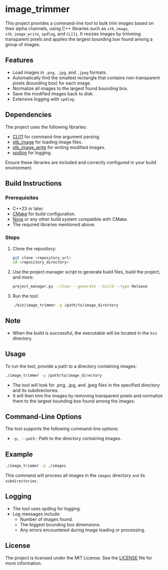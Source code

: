 # image_trimmer

This project provides a command-line tool to bulk trim images based on their alpha channels, using C++ libraries such as `stb_image`, `stb_image_write`, `spdlog`, and `CLI11`. It resizes images by trimming transparent pixels and applies the largest bounding box found among a group of images.

## Features

- Load images in `.png`, `.jpg`, and `.jpeg` formats.
- Automatically find the smallest rectangle that contains non-transparent pixels (bounding box) for each image.
- Normalize all images to the largest found bounding box.
- Save the modified images back to disk.
- Extensive logging with `spdlog`.

## Dependencies

The project uses the following libraries:

- [CLI11](https://github.com/CLIUtils/CLI11) for command-line argument parsing.
- [stb_image](https://github.com/nothings/stb) for loading image files.
- [stb_image_write](https://github.com/nothings/stb) for writing modified images.
- [spdlog](https://github.com/gabime/spdlog) for logging.

Ensure these libraries are included and correctly configured in your build environment.

## Build Instructions

### Prerequisites

- C++23 or later.
- [CMake](https://cmake.org/) for build configuration.
- [Ninja](https://ninja-build.org/) or any other build system compatible with CMake.
- The required libraries mentioned above.

### Steps

1. Clone the repository:

	```bash
	git clone <repository_url>
	cd <repository_directory>
	```

2. Use the project manager script to generate build files, build the project, and more:

	```bash
	project_manager.py --clear --generate --build --type Release
	```

4. Run the tool:

	```bash
	./bin/image_trimmer -p /path/to/image_directory
	```

## Note
- When the build is successful, the executable will be located in the `bin` directory.

## Usage

To run the tool, provide a path to a directory containing images:

```bash
./image_trimmer -p /path/to/image_directory
```

- The tool will look for .png, .jpg, and .jpeg files in the specified directory and its subdirectories.
- It will then trim the images by removing transparent pixels and normalize them to the largest bounding box found among the images.

## Command-Line Options

The tool supports the following command-line options:

- `-p, --path` : Path to the directory containing images.

## Example

```bash
./image_trimmer -p ./images
```

This command will process all images in the `images` directory `and` its `subdirectories`.

## Logging
- The tool uses spdlog for logging.
- Log messages include:
	- Number of images found.
	- The biggest bounding box dimensions.
	- Any errors encountered during image loading or processing.

## License
The project is licensed under the MIT License. See the [LICENSE](./LICENSE) file for more information.